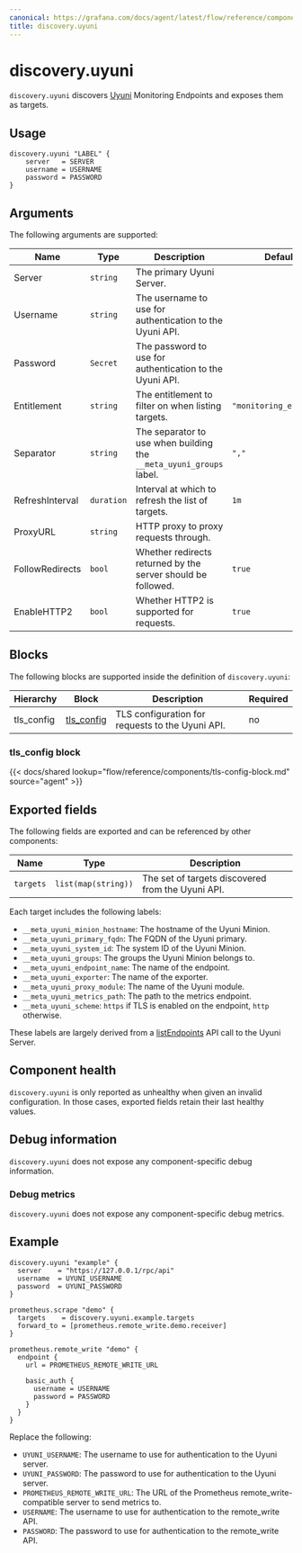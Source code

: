 ```yaml
---
canonical: https://grafana.com/docs/agent/latest/flow/reference/components/discovery.uyuni/
title: discovery.uyuni
---
```


# discovery.uyuni

`discovery.uyuni` discovers [Uyuni][] Monitoring Endpoints and exposes them as targets.

[Uyuni]: https://www.uyuni-project.org/

## Usage

```river
discovery.uyuni "LABEL" {
    server   = SERVER
    username = USERNAME
    password = PASSWORD
}
```

## Arguments

The following arguments are supported:

Name                | Type       | Description                                                            | Default                  | Required
------------------- | ---------- | ---------------------------------------------------------------------- | ------------------------ | --------
Server              | `string`   | The primary Uyuni Server.                                              |                          | yes
Username            | `string`   | The username to use for authentication to the Uyuni API.               |                          | yes
Password            | `Secret`   | The password to use for authentication to the Uyuni API.               |                          | yes
Entitlement         | `string`   | The entitlement to filter on when listing targets.                     | `"monitoring_entitled"`  | no
Separator           | `string`   | The separator to use when building the `__meta_uyuni_groups` label.    | `","`                    | no
RefreshInterval     | `duration` | Interval at which to refresh the list of targets.                      | `1m`                     | no
ProxyURL            | `string`   | HTTP proxy to proxy requests through.                                  |                          | no
FollowRedirects     | `bool`     | Whether redirects returned by the server should be followed.           | `true`                   | no
EnableHTTP2         | `bool`     | Whether HTTP2 is supported for requests.                               | `true`                   | no


## Blocks
The following blocks are supported inside the definition of
`discovery.uyuni`:

Hierarchy | Block | Description | Required
--------- | ----- | ----------- | --------
tls_config | [tls_config][] | TLS configuration for requests to the Uyuni API. | no

[tls_config]: #tls_config-block

### tls_config block

{{< docs/shared lookup="flow/reference/components/tls-config-block.md" source="agent" >}}

## Exported fields

The following fields are exported and can be referenced by other components:

Name      | Type                | Description
--------- | ------------------- | -----------
`targets` | `list(map(string))` | The set of targets discovered from the Uyuni API.

Each target includes the following labels:

* `__meta_uyuni_minion_hostname`: The hostname of the Uyuni Minion.
* `__meta_uyuni_primary_fqdn`: The FQDN of the Uyuni primary.
* `__meta_uyuni_system_id`: The system ID of the Uyuni Minion.
* `__meta_uyuni_groups`: The groups the Uyuni Minion belongs to.
* `__meta_uyuni_endpoint_name`: The name of the endpoint.
* `__meta_uyuni_exporter`: The name of the exporter.
* `__meta_uyuni_proxy_module`: The name of the Uyuni module.
* `__meta_uyuni_metrics_path`: The path to the metrics endpoint.
* `__meta_uyuni_scheme`: `https` if TLS is enabled on the endpoint, `http` otherwise.

These labels are largely derived from a [listEndpoints](https://www.uyuni-project.org/uyuni-docs-api/uyuni/api/system.monitoring.html)
API call to the Uyuni Server.

## Component health

`discovery.uyuni` is only reported as unhealthy when given an invalid
configuration. In those cases, exported fields retain their last healthy
values.

## Debug information

`discovery.uyuni` does not expose any component-specific debug information.

### Debug metrics

`discovery.uyuni` does not expose any component-specific debug metrics.

## Example

```river
discovery.uyuni "example" {
  server    = "https://127.0.0.1/rpc/api"
  username  = UYUNI_USERNAME
  password  = UYUNI_PASSWORD
}

prometheus.scrape "demo" {
  targets    = discovery.uyuni.example.targets
  forward_to = [prometheus.remote_write.demo.receiver]
}

prometheus.remote_write "demo" {
  endpoint {
    url = PROMETHEUS_REMOTE_WRITE_URL

    basic_auth {
      username = USERNAME
      password = PASSWORD
    }
  }
}
```
Replace the following:
  - `UYUNI_USERNAME`: The username to use for authentication to the Uyuni server.
  - `UYUNI_PASSWORD`: The password to use for authentication to the Uyuni server.
  - `PROMETHEUS_REMOTE_WRITE_URL`: The URL of the Prometheus remote_write-compatible server to send metrics to.
  - `USERNAME`: The username to use for authentication to the remote_write API.
  - `PASSWORD`: The password to use for authentication to the remote_write API.
